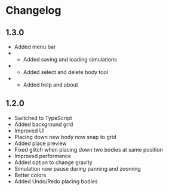 # Changelog

## 1.3.0

- Added menu bar
- * Added saving and loading simulations
- * Added select and delete body tool
- * Added help and about

## 1.2.0

- Switched to TypeScript
- Added background grid
- Improved UI
- Placing down new body now snap to grid
- Added place preview
- Fixed glitch when placing down two bodies at same position
- Improved performance
- Added option to change gravity
- Simulation now pause during panning and zooming
- Better colors
- Added Undo/Redo placing bodies
